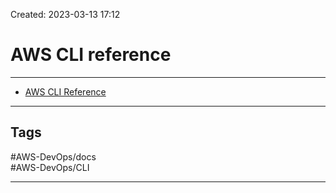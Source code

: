 Created: 2023-03-13 17:12
# AWS CLI reference
---
- [AWS CLI Reference](https://docs.aws.amazon.com/cli/latest/userguide/getting-started-quickstart.html)
---

## Tags
#AWS-DevOps/docs  
#AWS-DevOps/CLI 

---